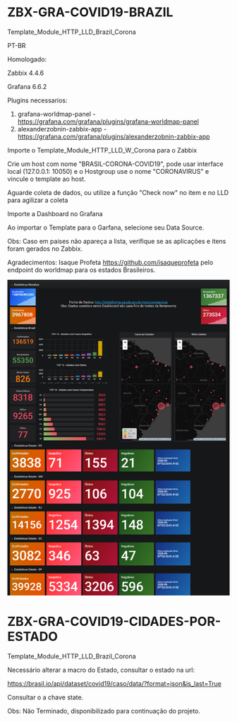 # ZBX-GRA-COVID19-BRAZIL
Template_Module_HTTP_LLD_Brazil_Corona

PT-BR

Homologado: 

Zabbix 4.4.6

Grafana 6.6.2

Plugins necessarios: 

1) grafana-worldmap-panel  - https://grafana.com/grafana/plugins/grafana-worldmap-panel
2) alexanderzobnin-zabbix-app - https://grafana.com/grafana/plugins/alexanderzobnin-zabbix-app

Importe o Template_Module_HTTP_LLD_W_Corona para o Zabbix 

Crie um host com nome "BRASIL-CORONA-COVID19", pode usar interface local (127.0.0.1: 10050) e o Hostgroup use o nome "CORONAVIRUS" e vincule o template ao host. 

Aguarde coleta de dados, ou utilize a função "Check now" no item e no LLD para agilizar a coleta

Importe a Dashboard no Grafana

Ao importar o Template para o Garfana, selecione seu Data Source.

Obs: Caso em paises não apareça a lista, verifique se as aplicações e itens foram gerados no Zabbix.

Agradecimentos: Isaque Profeta https://github.com/isaqueprofeta pelo endpoint do worldmap para os estados Brasileiros.

![Image description](covid19-brasil.png)

# ZBX-GRA-COVID19-CIDADES-POR-ESTADO
Template_Module_HTTP_LLD_Brazil_Corona

Necessário alterar a macro do Estado, consultar o estado na url:

https://brasil.io/api/dataset/covid19/caso/data/?format=json&is_last=True

Consultar o a chave state.

Obs: Não Terminado, disponibilizado para continuação do projeto.

